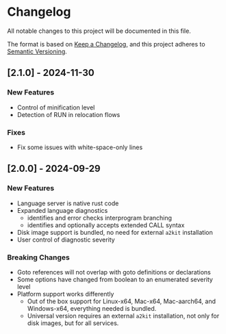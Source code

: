 # Changelog

All notable changes to this project will be documented in this file.

The format is based on [Keep a Changelog](https://keepachangelog.com/en/1.1.0/),
and this project adheres to [Semantic Versioning](https://semver.org/spec/v2.0.0.html).

## [2.1.0] - 2024-11-30

### New Features

* Control of minification level
* Detection of RUN in relocation flows

### Fixes

* Fix some issues with white-space-only lines

## [2.0.0] - 2024-09-29

### New Features

* Language server is native rust code
* Expanded language diagnostics
    - identifies and error checks interprogram branching
    - identifies and optionally accepts extended CALL syntax
* Disk image support is bundled, no need for external `a2kit` installation
* User control of diagnostic severity

### Breaking Changes

* Goto references will not overlap with goto definitions or declarations
* Some options have changed from boolean to an enumerated severity level
* Platform support works differently
    - Out of the box support for Linux-x64, Mac-x64, Mac-aarch64, and Windows-x64, everything needed is bundled.
    - Universal version requires an external `a2kit` installation, not only for disk images, but for all services.
